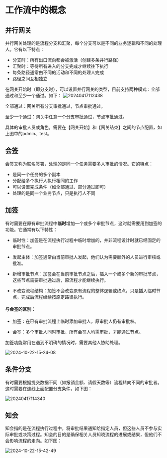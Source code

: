 # 工作流中的概念


## 并行网关

并行网关处理的是流程分支和汇聚，每个分支可以是不同的业务逻辑和不同的处理人。它有以下特点：

- 分支时：所有出口流向都会被激活（创建多条并行路径）
- 汇聚时：等待所有进入的分支完成才继续往下执行
- 每条路径通常由不同的活动和不同的处理人完成
- 路径之间互相独立

在网关开始时（即分支时），可以设置并行网关的类型，目前支持两种模式：全部通过和至少一个通过。如下：
![20240417112438](http://img.openauth.net.cn/20240417112438.png)

全部通过：网关所有分支审批通过，节点审批通过。

至少一个通过：网关中任意一个分支审批通过，节点审批通过。

具体的审批人员或角色，需要在【网关开始】和【网关结束】之间的节点配置，如上图中的admin、test。

## 会签

会签又称为联名签署，处理的是同一个任务需要多人审批的情况。它的特点：

- 是同一个任务的多个副本
- 分配给多个执行人执行相同的工作
- 可以设置完成条件（如全部通过、部分通过即可）
- 处理的是同一个业务节点，只是执行人不同

## 加签

有时需要在原有审批流程中**临时**增加一个或多个审批节点，这时就需要用到加签的功能。它通常有以下特性：

* 临时性：加签是在流程执行过程中临时增加的，并非流程设计时就已经固定的审批节点。

* 发起主体：加签通常由当前审批人发起，他们认为需要额外的人员进行审核或批准。

* 新增审批节点：加签会在当前审批节点之后，插入一个或多个新的审批节点，这些节点需要审批通过后，原流程才能继续执行。

* 不改变流程结构：加签不会改变原有流程的整体逻辑或终点，只是插入临时节点，完成后流程继续按原定路径执行。


#### 与会签的区别：

* 加签：在已有审批流程上临时添加审批人，原审批人仍有审批权。

* 会签：多个审批人同时审批，所有会签人均需审批，才能通过节点。

加签功能常用在遇到不明确的情况时，需要其他人协助处理。


![2024-10-22-15-24-08](http://img.openauth.net.cn/2024-10-22-15-24-08.png)

## 条件分支

有时需要根据提交数据不同（如报销金额、请假天数等）流程转向不同的审批者。这时需要在连线上面配置分支条件，如下图：

![20240417114340](http://img.openauth.net.cn/20240417114340.png)


## 知会

知会指的是在流程执行过程中，将审批结果通知给指定人员，但这些人员不参与实际审批或决策过程。知会的目的是确保相关人员知晓流程的进展或结果，但他们不会影响流程的走向。如下图：

![2024-10-22-15-42-49](http://img.openauth.net.cn/2024-10-22-15-42-49.png)





